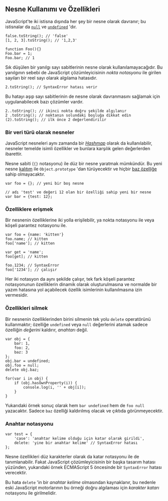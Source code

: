 ## Nesne Kullanımı ve Özellikleri

JavaScript'te iki istisna dışında her şey bir nesne olarak davranır;
bu istisnalar da [`null`](#core.undefined) ve [`undefined`](#core.undefined) 
'dır.

    false.toString(); // 'false'
    [1, 2, 3].toString(); // '1,2,3'
    
    function Foo(){}
    Foo.bar = 1;
    Foo.bar; // 1

Sık düşülen bir yanılgı sayı sabitlerinin nesne olarak kullanılamayacağıdır. Bu
yanılgının sebebi de JavaScript çözümleyicisinin *nokta notasyonu* ile girilen
sayıları bir reel sayı olarak algılama hatasıdır.

    2.toString(); // SyntaxError hatası verir

Bu hatayı aşıp sayı sabitlerinin de nesne olarak davranmasını sağlamak için 
uygulanabilecek bazı çözümler vardır. 

    2..toString(); // ikinci nokta doğru şekilde algılanır
    2 .toString(); // noktanın solundaki boşluğa dikkat edin
    (2).toString(); // ilk önce 2 değerlendirilir

### Bir veri türü olarak nesneler

JavaScript nesneleri aynı zamanda bir [*Hashmap*][1] olarak da kullanılabilir,
nesneler temelde isimli özellikler ve bunlara karşılık gelen değerlerden
ibarettir.

Nesne sabiti (`{}` notasyonu) ile düz bir nesne yaratmak mümkündür. Bu yeni
nesne [kalıtım](#object.prototype) ile `Object.prototype` 'dan türüyecektir ve
hiçbir [baz özelliğe](#object.hasownproperty) sahip olmayacaktır.

    var foo = {}; // yeni bir boş nesne

    // adı 'test' ve değeri 12 olan bir özelliği sahip yeni bir nesne
    var bar = {test: 12}; 

### Özelliklere erişmek

Bir nesnenin özelliklerine iki yolla erişilebilir, ya nokta notasyonu ile veya
köşeli parantez notasyonu ile.
    
    var foo = {name: 'kitten'}
    foo.name; // kitten
    foo['name']; // kitten
    
    var get = 'name';
    foo[get]; // kitten
    
    foo.1234; // SyntaxError
    foo['1234']; // çalışır

Her iki notasyon da aynı şekilde çalışır, tek fark köşeli parantez notasyonunun
özelliklerin dinamik olarak oluşturulmasına ve normalde bir yazım hatasına yol
açabilecek özellik isimlerinin kullanılmasına izin vermesidir.

### Özellikleri silmek

Bir nesnenin özelliklerinden birini silmenin tek yolu `delete` operatörünü 
kullanmaktır; özelliğe `undefined` veya `null` değerlerini atamak sadece
özelliğin *değerini* kaldırır, *anahtarı* değil.

    var obj = {
        bar: 1,
        foo: 2,
        baz: 3
    };
    obj.bar = undefined;
    obj.foo = null;
    delete obj.baz;

    for(var i in obj) {
        if (obj.hasOwnProperty(i)) {
            console.log(i, '' + obj[i]);
        }
    }

Yukarıdaki örnek sonuç olarak hem `bar undefined` hem de `foo null` yazacaktır.
Sadece `baz` özelliği kaldırılmış olacak ve çıktıda görünmeyecektir.

### Anahtar notasyonu

    var test = {
        'case': 'anahtar kelime olduğu için katar olarak girildi',
        delete: 'yine bir anahtar kelime' // SyntaxError hatası
    };

Nesne özellikleri düz karakterler olarak da katar notasyonu ile de
tanımlanabilir. Fakat JavaScript çözümleyicisinin bir başka tasarım hatası
yüzünden, yukarıdaki örnek ECMAScript 5 öncesinde bir `SyntaxError` hatası
verecektir.

Bu hata `delete` 'in bir *anahtar kelime* olmasından kaynaklanır, bu nedenle
eski JavaScript motorlarının bu örneği doğru algılaması için *karakter katarı*
notasyonu ile girilmelidir.

[1]: http://en.wikipedia.org/wiki/Hashmap

